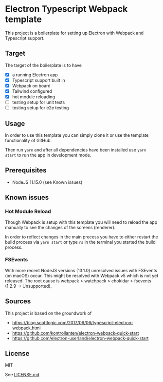 # Electron Typescript Webpack template

This project is a boilerplate for setting up Electron with Webpack and
Typescript support.

## Target

The target of the boilerplate is to have

- [x] a running Electron app
- [x] Typescript support built in
- [x] Webpack on board
- [x] Tailwind configured
- [x] hot module reloading
- [ ] testing setup for unit tests
- [ ] testing setup for e2e testing

## Usage

In order to use this template you can simply clone it or use the template
functionality of GitHub.

Then run `yarn` and after all dependencies have been installed use `yarn start`
to run the app in development mode.

## Prerequisites

* NodeJS 11.15.0 (see Known issues)

## Known issues

### Hot Module Reload

Though Webpack is setup with this template you will need to reload the app
manually to see the changes of the screens (renderer).

In order to reflect changes in the main process you have to either restart the
build process via `yarn start` or type `rs` in the terminal you started the
build process.

### FSEvents

With more recent NodeJS versions (13.1.0) unresolved issues with FSEvents (on
macOS) occur. This might be resolved with Webpack v5 which is not yet released.
The root cause is webpack > watchpack > chokidar > fsevents (1.2.9 ->
Unsupported).

## Sources

This project is based on the groundwork of

* https://blog.scottlogic.com/2017/06/06/typescript-electron-webpack.html
* https://github.com/kontrollanten/electron-webpack-quick-start
* https://github.com/electron-userland/electron-webpack-quick-start

## License

MIT

See [LICENSE.md](License)
